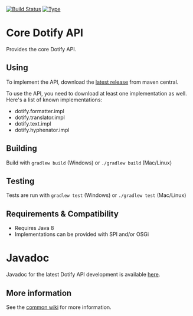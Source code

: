 [![Build Status](https://travis-ci.org/brailleapps/dotify.api.svg?branch=master)](https://travis-ci.org/brailleapps/dotify.api)
[![Type](https://img.shields.io/badge/type-api-blue.svg)](https://github.com/brailleapps/wiki/wiki/Types)

# Core Dotify API #
Provides the core Dotify API.

## Using ##
To implement the API, download the [latest release](http://search.maven.org/#search%7Cga%7C1%7Cg%3A%22org.daisy.dotify%22%20%20a%3A%22dotify.api%22) from maven central.

To use the API, you need to download at least one implementation as well. Here's a list of known implementations:
 - dotify.formatter.impl
 - dotify.translator.impl
 - dotify.text.impl
 - dotify.hyphenator.impl

## Building ##
Build with `gradlew build` (Windows) or `./gradlew build` (Mac/Linux)

## Testing ##
Tests are run with `gradlew test` (Windows) or `./gradlew test` (Mac/Linux)

## Requirements & Compatibility ##
- Requires Java 8
- Implementations can be provided with SPI and/or OSGi

# Javadoc #
Javadoc for the latest Dotify API development is available [here](http://brailleapps.github.io/dotify.api/latest/javadoc/).

## More information ##
See the [common wiki](https://github.com/brailleapps/wiki/wiki) for more information.
